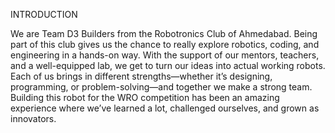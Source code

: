 INTRODUCTION

We are Team D3 Builders from the Robotronics Club of Ahmedabad. Being part of this club gives us the chance to really explore robotics, coding, and engineering in a hands-on way. With the support of our mentors, teachers, and a well-equipped lab, we get to turn our ideas into actual working robots. Each of us brings in different strengths—whether it’s designing, programming, or problem-solving—and together we make a strong team. Building this robot for the WRO competition has been an amazing experience where we’ve learned a lot, challenged ourselves, and grown as innovators.
